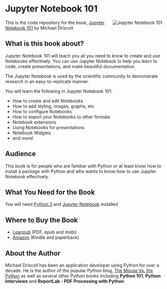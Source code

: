 # Jupyter Notebook 101


<a href="https://leanpub.com/jupyternotebook101/"><img src="http://www.blog.pythonlibrary.org/wp-content/uploads/2018/07/jupy_wp_widget.jpg" alt="Jupyter Notebook 101" align="right"></a>

This is the code repository for the book, [Jupyter Notebook 101](https://leanpub.com/jupyternotebook101) by Michael Driscoll

## What is this book about?

Jupyter Notebook 101 will teach you all you need to know to create and use Notebooks effectively. You can use Jupyter Notebook to help you learn to code, create presentations, and make beautiful documentation.

The Jupyter Notebook is used by the scientific community to demonstrate research in an easy-to-replicate manner.

You will learn the following in Jupyter Notebook 101:

- How to create and edit Notebooks
- How to add styling, images, graphs, etc
- How to configure Notebooks
- How to export your Notebooks to other formats
- Notebook extensions
- Using Notebooks for presentations
- Notebook Widgets
- and more!

## Audience
This book is for people who are familiar with Python or at least know how to install a package with Python and who wants to know how to use Jupyter Notebook effectively.

## What You Need for the Book
You will need [Python 3](https://www.python.org) and [Jupyter Notebook](https://jupyter.org/) installed

## Where to Buy the Book

- [Leanpub](https://leanpub.com/jupyternotebook101/) (PDF, epub and mobi)
- [Amazon](https://amzn.to/2SRNVgV) (Kindle and paperback)

## About the Author
Michael Driscoll has been an application developer using Python for over a decade. He is the author of the popular Python blog, [The Mouse Vs. the Python](https://www.blog.pythonlibrary.org/) as well as several other Python books including **Python 101**, **Python Interviews** and **ReportLab - PDF Processing with Python**.
